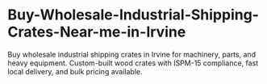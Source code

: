 # Buy-Wholesale-Industrial-Shipping-Crates-Near-me-in-Irvine
Buy wholesale industrial shipping crates in Irvine for machinery, parts, and heavy equipment. Custom-built wood crates with ISPM-15 compliance, fast local delivery, and bulk pricing available.
